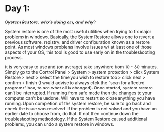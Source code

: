 # **Day 1:** 
***System Restore: who’s doing em, and why?***

System restore is one of the most useful utilities when trying to fix major problems in windows. Basically, the System Restore allows one to revert a previous software, registry, and driver configuration known as a restore point. As most windows problems involve issues w/ at least one of those aspects of your OS, this tool is good to use early on in the troubleshooting process.

It is very easy to use and (on average) take anywhere from 10 - 30 minutes. Simply go to the Control Panel > System > system protection > click System Restore > next > select the time you wish to restore too > click next > confirm > finish (I would advise to always click the “scan for affected programs” box, to see what all is changed). Once started, system restore can’t be interrupted. If running from safe mode then the changes to your computer can’t be undone. Will have to restart so close anything you have running. Upon completion of the system restore, be sure to go back and check the issue was resolved. If the problem is not solved and you have an earlier date to choose from, do that. If not then continue down the troubleshooting methodology. If the System Restore caused additional problems, you can undo a system restore in windows.